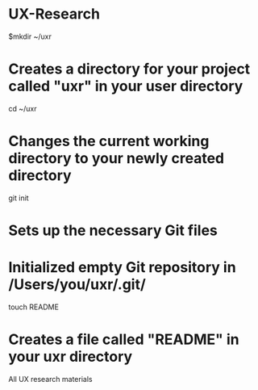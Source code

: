 UX-Research
===========

$mkdir ~/uxr
# Creates a directory for your project called "uxr" in your user directory


cd ~/uxr
# Changes the current working directory to your newly created directory


git init
# Sets up the necessary Git files

# Initialized empty Git repository in /Users/you/uxr/.git/

touch README
# Creates a file called "README" in your uxr directory

All UX research materials
